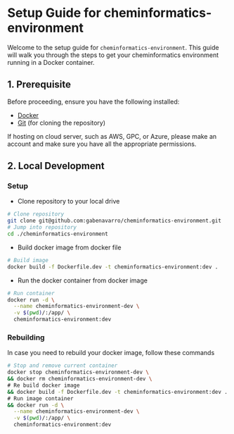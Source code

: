 # Setup Guide for cheminformatics-environment

Welcome to the setup guide for `cheminformatics-environment`. This guide will walk you through the steps to get your cheminformatics environment running in a Docker container.

## 1. Prerequisite

Before proceeding, ensure you have the following installed:
- [Docker](https://www.docker.com/products/docker-desktop)
- [Git](https://git-scm.com/downloads) (for cloning the repository)

If hosting on cloud server, such as AWS, GPC, or Azure, please make an account and make sure you have all the appropriate permissions.

## 2. Local Development

### Setup

* Clone repository to your local drive

```bash
# Clone repository
git clone git@github.com:gabenavarro/cheminformatics-environment.git
# Jump into repository
cd ./cheminformatics-environment
```

* Build docker image from docker file

```bash
# Build image
docker build -f Dockerfile.dev -t cheminformatics-environment:dev .
```

* Run the docker container from docker image

```bash
# Run container
docker run -d \
  --name cheminformatics-environment-dev \
  -v $(pwd)/:/app/ \
  cheminformatics-environment:dev
```


### Rebuilding

In case you need to rebuild your docker image, follow these commands

```bash
# Stop and remove current container
docker stop cheminformatics-environment-dev \
&& docker rm cheminformatics-environment-dev \
# Re build docker image 
&& docker build -f Dockerfile.dev -t cheminformatics-environment:dev . \
# Run image container
&& docker run -d \
  --name cheminformatics-environment-dev \
  -v $(pwd)/:/app/ \
  cheminformatics-environment:dev
```